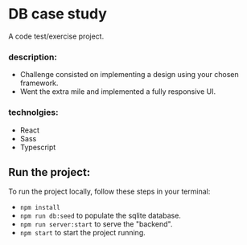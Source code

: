 # DB case study
A code test/exercise project.

### description:
  - Challenge consisted on implementing a design using your chosen framework.
  - Went the extra mile and implemented a fully responsive UI.

### technolgies:
  - React
  - Sass
  - Typescript


## Run the project:
To run the project locally, follow these steps in your terminal:
- ```npm install```
- ```npm run db:seed``` to populate the sqlite database.
- ```npm run server:start``` to serve the "backend".
- ```npm start``` to start the project running.
